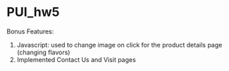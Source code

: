 # PUI_hw5
Bonus Features:
1) Javascript: used to change image on click for the product details page (changing flavors)
2) Implemented Contact Us and Visit pages
